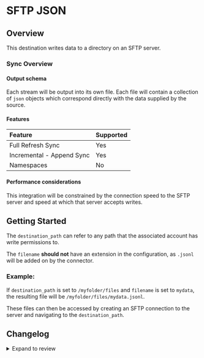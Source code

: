 # SFTP JSON

## Overview

This destination writes data to a directory on an SFTP server.

### Sync Overview

#### Output schema

Each stream will be output into its own file.
Each file will contain a collection of `json` objects which correspond directly with the data supplied by the source.

#### Features

| Feature                   | Supported |
| :------------------------ | :-------- |
| Full Refresh Sync         | Yes       |
| Incremental - Append Sync | Yes       |
| Namespaces                | No        |

#### Performance considerations

This integration will be constrained by the connection speed to the SFTP server and speed at which that server accepts writes.

## Getting Started

The `destination_path` can refer to any path that the associated account has write permissions to.

The `filename` **should not** have an extension in the configuration, as `.jsonl` will be added on by the connector.

### Example:

If `destination_path` is set to `/myfolder/files` and `filename` is set to `mydata`, the resulting file will be `/myfolder/files/mydata.jsonl`.

These files can then be accessed by creating an SFTP connection to the server and navigating to the `destination_path`.

## Changelog

<details>
  <summary>Expand to review</summary>

| Version | Date       | Pull Request                                           | Subject                       |
| :------ | :--------- | :----------------------------------------------------- | :---------------------------- |
| 0.2.11 | 2025-04-19 | [58238](https://github.com/airbytehq/airbyte/pull/58238) | Update dependencies |
| 0.2.10 | 2025-04-12 | [57592](https://github.com/airbytehq/airbyte/pull/57592) | Update dependencies |
| 0.2.9 | 2025-04-05 | [57114](https://github.com/airbytehq/airbyte/pull/57114) | Update dependencies |
| 0.2.8 | 2025-03-29 | [56615](https://github.com/airbytehq/airbyte/pull/56615) | Update dependencies |
| 0.2.7 | 2025-03-22 | [56090](https://github.com/airbytehq/airbyte/pull/56090) | Update dependencies |
| 0.2.6 | 2025-03-08 | [55369](https://github.com/airbytehq/airbyte/pull/55369) | Update dependencies |
| 0.2.5 | 2025-03-01 | [54868](https://github.com/airbytehq/airbyte/pull/54868) | Update dependencies |
| 0.2.4 | 2025-02-22 | [54265](https://github.com/airbytehq/airbyte/pull/54265) | Update dependencies |
| 0.2.3 | 2025-02-15 | [53941](https://github.com/airbytehq/airbyte/pull/53941) | Update dependencies |
| 0.2.2 | 2025-02-08 | [53405](https://github.com/airbytehq/airbyte/pull/53405) | Update dependencies |
| 0.2.1 | 2025-02-01 | [52883](https://github.com/airbytehq/airbyte/pull/52883) | Update dependencies |
| 0.2.0 | 2024-10-14 | [46873](https://github.com/airbytehq/airbyte/pull/46873) | Migrated to Poetry and Airbyte Base Image |
| 0.1.0 | 2022-11-24 | [4924](https://github.com/airbytehq/airbyte/pull/4924) | 🎉 New Destination: SFTP JSON |

</details>
